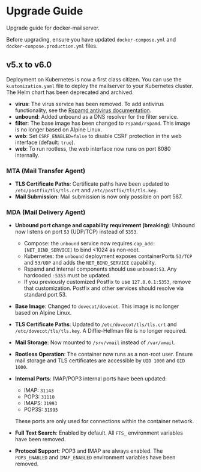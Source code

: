 # Upgrade Guide

Upgrade guide for docker-mailserver.

Before upgrading, ensure you have updated `docker-compose.yml` and `docker-compose.production.yml` files.

## v5.x to v6.0

Deployment on Kubernetes is now a first class citizen. You can use the `kustomization.yaml` file to deploy the mailserver to your Kubernetes cluster.
The Helm chart has been deprecated and archived.

- **virus**: The virus service has been removed. To add antivirus functionality, see the [Rspamd antivirus documentation](https://docs.rspamd.com/modules/antivirus/).
- **unbound**: Added unbound as a DNS resolver for the filter service.
- **filter**: The base image has been changed to `rspamd/rspamd`. This image is no longer based on Alpine Linux.
- **web**: Set `CSRF_ENABLED=false` to disable CSRF protection in the web interface (default: `true`).
- **web**: To run rootless, the web interface now runs on port 8080 internally.

### MTA (Mail Transfer Agent)

- **TLS Certificate Paths**: Certificate paths have been updated to `/etc/postfix/tls/tls.crt` and `/etc/postfix/tls/tls.key`.
- **Mail Submission**: Mail submission is now only possible on port 587.

### MDA (Mail Delivery Agent)
- **Unbound port change and capability requirement (breaking)**: Unbound now listens on port `53` (UDP/TCP) instead of `5353`.
  - Compose: the `unbound` service now requires `cap_add: [NET_BIND_SERVICE]` to bind <1024 as non-root.
  - Kubernetes: the `unbound` deployment exposes containerPorts `53/TCP` and `53/UDP` and adds the `NET_BIND_SERVICE` capability.
  - Rspamd and internal components should use `unbound:53`. Any hardcoded `:5353` must be updated.
  - If you previously customized Postfix to use `127.0.0.1:5353`, remove that customization. Postfix and other services should resolve via standard port 53.

- **Base Image**: Changed to `dovecot/dovecot`. This image is no longer based on Alpine Linux.
- **TLS Certificate Paths**: Updated to `/etc/dovecot/tls/tls.crt` and `/etc/dovecot/tls/tls.key`. A Diffie-Hellman file is no longer required.
- **Mail Storage**: Now mounted to `/srv/vmail` instead of `/var/vmail`.
- **Rootless Operation**: The container now runs as a non-root user. Ensure mail storage and TLS certificates are accessible by `UID 1000` and `GID 1000`.
- **Internal Ports**: IMAP/POP3 internal ports have been updated:
  - IMAP: `31143`
  - POP3: `31110`
  - IMAPS: `31993`
  - POP3S: `31995`

  These ports are only used for connections within the container network.

- **Full Text Search**: Enabled by default. All `FTS_` environment variables have been removed.
- **Protocol Support**: POP3 and IMAP are always enabled. The `POP3_ENABLED` and `IMAP_ENABLED` environment variables have been removed.
